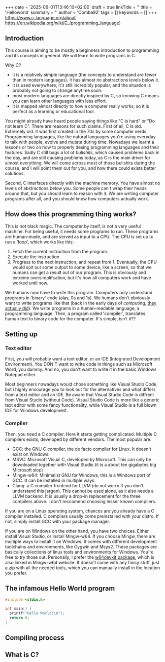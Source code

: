 +++
date = '2025-06-01T13:46:10+02:00'
draft = true
linkTitle = ''
title = 'Helloworld'
summary = ''
author = 'Comba92'
tags = []
keywords = []
+++
https://www.c-language.org/about
https://en.wikipedia.org/wiki/C_(programming_language)

## Introduction
This course is aiming to be mostly a beginners introduction to programming and its concepts in general. We will learn to write programs in C.

Why C?
- it is a relatively simple language (the concepts to understand are fewer than in modern languages). It has almost no abstractions levels below it.
- it is used everywhere, it's still incredibly popular, and the situation is probably not going to change anytime soon.
- most modern languages are directly inspired by C, so knowing C means you can learn other languages with less effort. 
- it is mapped almost directly to how a computer really works; so it is perfect as a learning or educational tool.

You might already have heard people saying things like "C is hard" or "Do not learn C".
There are reasons for such claims.
First of all, C is old. Extremely old. It was first created in the 70s by some computer nerds.
Programming languages, like the natural languages you're using everyday to talk with people, evolve and mutate during time. Nowadays we learnt a lessons or two on how to properly desing programming languages and their features. Sadly C still bags a lot of *bullshits*, which caused problems back in the day, and are still causing problems today, as C is the main driver for almost everything. We will come across most of those bullshits during the course, and I will point them out for you, and how there could exists better solutions.

Second, C interfaces directly with the machine memory. You have almost no levels of abstractions below you. Some people can't wrap their heads around that, but you should learn to reason with it. We are writing computer programs after all, and you should know how computers actually work.

## How does this programming thing works?
This is not black magic.
The computer by itself, is not a very useful machine. For being useful, it needs some programs to run. These programs are human-made, and are served as input to a CPU. 
The CPU is set up to run a 'loop', which works like this:
1. Fetch the current instruction from the program.
2. Execute the instruction.
3. Progress to the next instruction, and repeat from 1.
Eventually, the CPU would spit out some output to some device, like a screen, so that we humans can get a result out of our program. This is obviously and extreme oversimplifcation, but it's how all computers work and have worked until now.

We humans now have to write this program.
Computers only understand programs in 'binary' code (alas, 0s and 1s).
We humans don't obviously want to write programs like that (back in the early days of computing, [they actually did](https://en.wikipedia.org/wiki/Punched_card)).
We write programs in a human-readable language, a programming language. Then, a program called 'compiler', translates human text to binary code for the computer.
It's simple, isn't it??

## Setting up
### Text editor
First, you will probably want a text editor, or an IDE (Integrated Development Environment).
You DON'T want to write code in things such as Microsoft Word, you dummy.
And no, you don't want to write it in the basic Windows Notepad either.

Most beginners nowadays would chose something like Visual Studio Code, but i highly encourage you to look out for the alternatives and what differs from a text editor and an IDE.
Be aware that Visual Studio Code is diffrent from Visual Studio (without Code).
Visual Studio Code is more like a generic text editor with some fancy functionality, while Visual Studio is a full blown IDE for Windows development.

### Compiler
Then, you need a C compiler. Here it starts getting complicated.
Multiple C compilers exists, developed by different vendors.
The most popular are:
- GCC: the GNU C compiler, the de facto compiler for Linux. It doesn't exist on Windows.
- MSVC: Microsoft Visual C, developed by Microsoft. This can only be downloaded together with Visual Studio (it is a about ten gigabytes big Microsoft slop)
- Mingw-w64: Minimalist GNU for Windows, this is a Windows port of GCC. It can be installed in multiple ways.
- Clang: a C compiler frontend for LLVM (do not worry if you don't understand this jargon). This cannot be used alone, as it also needs a LLVM backend. It is usually a drop-in replacement for the three compilers above.
I don't reccomend choosing lesser known compilers.

If you are on a Linux operating system, chances are you already have a C compiler installed. C compilers usually come preinstalled with your distro. If not, simply install GCC with your package manager.

If you are on Windows on the other hand, you have two choices. Either install Visual Studio, or install Mingw-w64.
If you choose Mingw, there are multiple ways to install it on Windows. It comes with different development toolchains and environments, like Cygwin and Msys2. These packages are basically collections of linux tools and environments for Windows. You're free to try those out.
Personally, I prefer the [w64devkit package](https://github.com/skeeto/w64devkit), which is also linked in Mingw-w64 website.
It doesn't come with any fancy stuff, just a zip with all the needed tools, which you can manually install in the location you prefer.

## The infamous Hello World program
```c
#include <stdio.h>

int main() {
  printf("Hello World!\n");
  return 0;
}
```

## Compiling process

## What is C?
